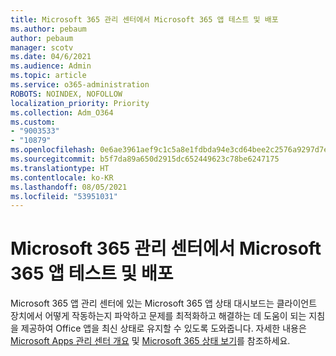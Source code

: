 ```yaml
---
title: Microsoft 365 관리 센터에서 Microsoft 365 앱 테스트 및 배포
ms.author: pebaum
author: pebaum
manager: scotv
ms.date: 04/6/2021
ms.audience: Admin
ms.topic: article
ms.service: o365-administration
ROBOTS: NOINDEX, NOFOLLOW
localization_priority: Priority
ms.collection: Adm_O364
ms.custom:
- "9003533"
- "10879"
ms.openlocfilehash: 0e6ae3961aef9c1c5a8e1fdbda94e3cd64bee2c2576a9297d7ec4417c7547921
ms.sourcegitcommit: b5f7da89a650d2915dc652449623c78be6247175
ms.translationtype: HT
ms.contentlocale: ko-KR
ms.lasthandoff: 08/05/2021
ms.locfileid: "53951031"
---
```

# <a name="microsoft-365-apps-health-dashboard-in-the-microsoft-365-apps-admin-center"></a>Microsoft 365 관리 센터에서 Microsoft 365 앱 테스트 및 배포

Microsoft 365 앱 관리 센터에 있는 Microsoft 365 앱 상태 대시보드는 클라이언트 장치에서 어떻게 작동하는지 파악하고 문제를 최적화하고 해결하는 데 도움이 되는 지침을 제공하여 Office 앱을 최신 상태로 유지할 수 있도록 도와줍니다. 자세한 내용은 [Microsoft Apps 관리 센터 개요](https://docs.microsoft.com/deployoffice/admincenter/overview) 및 [Microsoft 365 상태 보기](https://docs.microsoft.com/deployoffice/admincenter/microsoft-365-apps-health)를 참조하세요.



